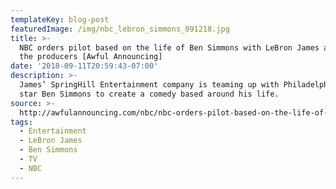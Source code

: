 ```yaml
---
templateKey: blog-post
featuredImage: /img/nbc_lebron_simmons_091218.jpg
title: >-
  NBC orders pilot based on the life of Ben Simmons with LeBron James as one of
  the producers [Awful Announcing]
date: '2018-09-11T20:59:43-07:00'
description: >-
  James’ SpringHill Entertainment company is teaming up with Philadelphia 76ers
  star Ben Simmons to create a comedy based around his life. 
source: >-
  http://awfulannouncing.com/nbc/nbc-orders-pilot-based-on-the-life-of-ben-simmons-with-lebron-james-as-one-of-the-producers.html
tags:
  - Entertainment
  - LeBron James
  - Ben Simmons
  - TV
  - NBC
---
```


